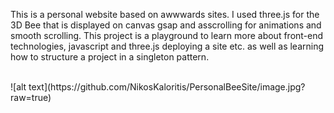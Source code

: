 This is a personal website based on awwwards sites. I used three.js for the 3D Bee that is displayed on canvas gsap and asscrolling for animations and smooth scrolling. This project is a playground to learn more about front-end technologies, javascript and three.js deploying a site etc. as well as learning how to structure a project in a singleton pattern.


</br>
![alt text](https://github.com/NikosKaloritis/PersonalBeeSite/image.jpg?raw=true)
